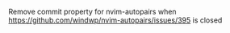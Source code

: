 Remove commit property for nvim-autopairs when https://github.com/windwp/nvim-autopairs/issues/395 is closed
